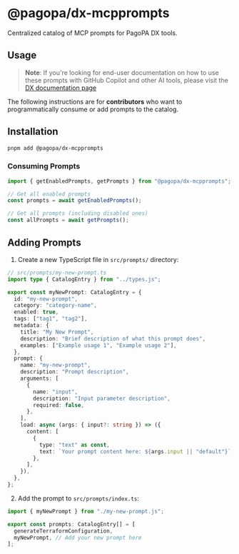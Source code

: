 # @pagopa/dx-mcpprompts

Centralized catalog of MCP prompts for PagoPA DX tools.

## Usage

> **Note**: If you're looking for end-user documentation on how to use these prompts with GitHub Copilot and other AI tools, please visit the [DX documentation page](https://dx.pagopa.it/docs/ai-tooling/prompts-catalog)

The following instructions are for **contributors** who want to programmatically consume or add prompts to the catalog.

## Installation

```bash
pnpm add @pagopa/dx-mcpprompts
```

### Consuming Prompts

```typescript
import { getEnabledPrompts, getPrompts } from "@pagopa/dx-mcpprompts";

// Get all enabled prompts
const prompts = await getEnabledPrompts();

// Get all prompts (including disabled ones)
const allPrompts = await getPrompts();
```

## Adding Prompts

1. Create a new TypeScript file in `src/prompts/` directory:

```typescript
// src/prompts/my-new-prompt.ts
import type { CatalogEntry } from "../types.js";

export const myNewPrompt: CatalogEntry = {
  id: "my-new-prompt",
  category: "category-name",
  enabled: true,
  tags: ["tag1", "tag2"],
  metadata: {
    title: "My New Prompt",
    description: "Brief description of what this prompt does",
    examples: ["Example usage 1", "Example usage 2"],
  },
  prompt: {
    name: "my-new-prompt",
    description: "Prompt description",
    arguments: [
      {
        name: "input",
        description: "Input parameter description",
        required: false,
      },
    ],
    load: async (args: { input?: string }) => ({
      content: [
        {
          type: "text" as const,
          text: `Your prompt content here: ${args.input || "default"}`,
        },
      ],
    }),
  },
};
```

2. Add the prompt to `src/prompts/index.ts`:

```typescript
import { myNewPrompt } from "./my-new-prompt.js";

export const prompts: CatalogEntry[] = [
  generateTerraformConfiguration,
  myNewPrompt, // Add your new prompt here
];
```
